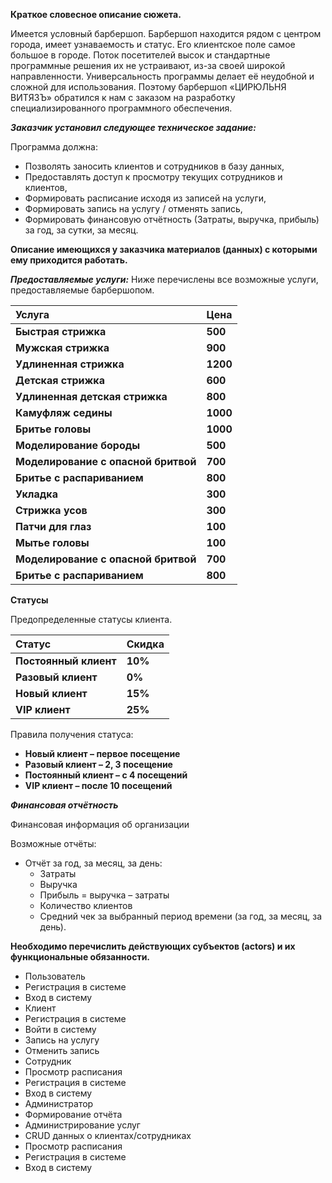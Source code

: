 **Краткое словесное описание сюжета.**

Имеется условный барбершоп. Барбершоп находится рядом с центром города, имеет узнаваемость и статус. Его клиентское поле самое большое в городе. Поток посетителей высок и стандартные программные решения их не устраивают, из-за своей широкой направленности. Универсальность программы делает её неудобной и сложной для использования. Поэтому барбершоп «ЦИРЮЛЬНЯ ВИТЯЗЪ» обратился к нам с заказом на разработку специализированного программного обеспечения.

***Заказчик установил следующее техническое задание:***

Программа должна:

- Позволять заносить клиентов и сотрудников в базу данных, 
- Предоставлять доступ к просмотру текущих сотрудников и клиентов, 
- Формировать расписание исходя из записей на услуги, 
- Формировать запись на услугу / отменять запись, 
- Формировать финансовую отчётность (Затраты, выручка, прибыль) за год, за сутки, за месяц. 

**Описание имеющихся у заказчика материалов (данных) с которыми ему приходится работать.**

***Предоставляемые услуги:***
Ниже перечислены все возможные услуги, предоставляемые барбершопом.

|**Услуга**|**Цена**|
| :- | :- |
|**Быстрая стрижка**|**500**|
|**Мужская стрижка**|**900**|
|**Удлиненная стрижка**|**1200**|
|**Детская стрижка**|**600**|
|**Удлиненная детская стрижка**|**800**|
|**Камуфляж седины**|**1000**|
|**Бритье головы**|**1000**|
|**Моделирование бороды**|**500**|
|**Моделирование с опасной бритвой**|**700**|
|**Бритье с распариванием**|**800**|
|**Укладка**|**300**|
|**Стрижка усов**|**300**|
|**Патчи для глаз**|**100**|
|**Мытье головы**|**100**|
|**Моделирование с опасной бритвой**|**700**|
|**Бритье с распариванием**|**800**|


**Статусы**

Предопределенные статусы клиента.

|**Статус**|**Скидка**|
| :- | :- |
|**Постоянный клиент** |**10%**|
|**Разовый клиент** |**0%**|
|**Новый клиент** |**15%**|
|**VIP клиент**|**25%**|

Правила получения статуса:

- **Новый клиент – первое посещение** 
- **Разовый клиент – 2, 3 посещение** 
- **Постоянный клиент – с 4 посещений** 
- **VIP клиент – после 10 посещений**

***Финансовая отчётность***

Финансовая информация об организации

Возможные отчёты:

- Отчёт за год, за месяц, за день:
  - Затраты 
  - Выручка
  - Прибыль = выручка – затраты
  - Количество клиентов 
  - Средний чек за выбранный период времени (за год, за месяц, за день).

**Необходимо перечислить действующих субъектов (actors) и их функциональные обязанности.**

- Пользователь
- Регистрация в системе
- Вход в систему
- Клиент
- Регистрация в системе
- Войти в систему
- Запись на услугу
- Отменить запись
- Сотрудник
- Просмотр расписания
- Регистрация в системе
- Вход в систему
- Администратор
- Формирование отчёта
- Администрирование услуг
- CRUD данных о клиентах/сотрудниках
- Просмотр расписания
- Регистрация в системе
- Вход в систему

